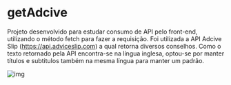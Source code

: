 # getAdcive
Projeto desenvolvido para estudar consumo de API pelo front-end, utilizando o método fetch para fazer a requisição. 
Foi utilizada a API Adcive Slip (https://api.adviceslip.com) a qual retorna diversos conselhos. Como o texto retornado pela API encontra-se na
língua inglesa, optou-se por manter títulos e subtitulos também na mesma língua para manter um padrão. 

![img](https://user-images.githubusercontent.com/90211249/201552222-6c4e5863-f925-4125-a58d-6324843e114b.png)
